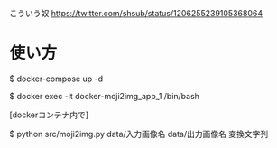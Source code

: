 こういう奴 https://twitter.com/shsub/status/1206255239105368064

# 使い方

$ docker-compose up -d

$ docker exec -it docker-moji2img_app_1 /bin/bash

[dockerコンテナ内で]

$ python src/moji2img.py data/入力画像名 data/出力画像名 変換文字列
